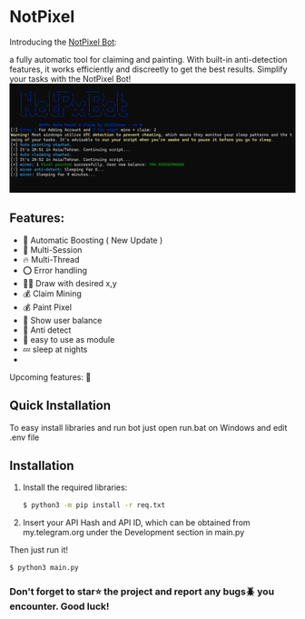 # NotPixel
Introducing the [NotPixel Bot](https://t.me/notpixel): 

a fully automatic tool for claiming and painting. With built-in anti-detection features, it works efficiently and discreetly to get the best results. Simplify your tasks with the NotPixel Bot!
![d](https://github.com/AliCl0ner/NotPixel/blob/main/shot.png?raw=true)

## Features:
* 🌵 Automatic Boosting ( New Update )
* 👾 Multi-Session
* 🔥 Multi-Thread 
* ⭕️ Error handling 
* ✍🏻 Draw with desired x,y
* 💰 Claim Mining
* 💰 Paint Pixel
* 💸 Show user balance
* 🤖 Anti detect
* 🐍 easy to use as module
* 💤 sleep at nights
* 
Upcoming features: 🤔

## Quick Installation

To easy install libraries and run bot just open run.bat on Windows and edit .env file

## Installation

1. Install the required libraries:
   ```bash
   $ python3 -m pip install -r req.txt
   ```
2. Insert  your API Hash and API ID, which can be obtained from my.telegram.org under the Development section in main.py

Then just run it!
```bash
$ python3 main.py
```

### Don't forget to star⭐️ the project and report any bugs🪲 you encounter. Good luck!
